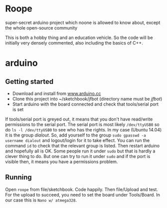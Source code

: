 Roope
=====

super-secret arduino project which noone is allowed to know about,
except the whole open-source community

This is both a hobby thing and an education vehicle. So the code will
be initially very densely commented, also including the basics of C++.

# arduino

## Getting started

+ Download and install from www.arduino.cc
+ Clone this project into ~/sketchbook/jfbot (directory name must be *jfbot*)
+ Start arduino with the board connected and check that tools/serial port is set

If tools/serial port is greyed out, it means that you don't have read/write permissions
to the serial port. The serial port is most likely `/dev/ttyUSB0` so do `ls -l /dev/ttyUSB0`
to see who has the rights. In my case (Ubuntu 14.04) it is the group *dialout*. So,
add yourself to the group `sudo gpasswd -a username dialout` and logout/login for it to take
effect. You can run the command `id` to check that the relevant group is listed. Then restart
arduino and hopefully all is OK. Some people run it under `sudo` but that is hardly a clever
thing to do. But one can try to run it under `sudo` and if the port is visible then, it means
you have a permissions problem.

## Running

Open `roope` from file/sketchbook. Code happily. Then file/Upload and
test. For the upload to succeed, you need to set the board under
Tools/Board. In our case this is `Nano w/ atmega328`.
